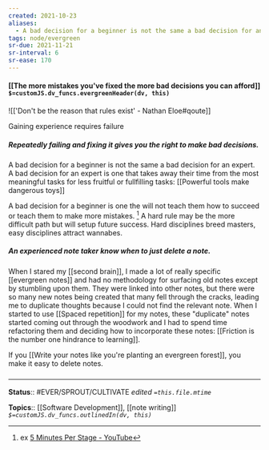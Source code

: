 ```yaml
---
created: 2021-10-23
aliases:
  - A bad decision for a beginner is not the same a bad decision for an expert
tags: node/evergreen
sr-due: 2021-11-21
sr-interval: 6
sr-ease: 170
---
```


#### [[The more mistakes you've fixed the more bad decisions you can afford]] `$=customJS.dv_funcs.evergreenHeader(dv, this)`

![['Don't be the reason that rules exist' - Nathan Eloe#qoute]]

Gaining experience requires failure

##### Repeatedly failing and fixing it gives you the right to make bad decisions.

A bad decision for a beginner is not the same a bad decision for an expert. A bad decision for an expert is one that takes away their time from the most meaningful tasks for less fruitful or fullfilling tasks: [[Powerful tools make dangerous toys]]

A bad decision for a beginner is one the will not teach them how to succeed or teach them to make more mistakes. [^1] A hard rule may be the more difficult path but will setup future success. Hard disciplines breed masters, easy disciplines attract wannabes.

[^1]: ex [5 Minutes Per Stage - YouTube](https://www.youtube.com/watch?v=wfasQwNJ1G0)

 ##### An experienced note taker know when to just delete a note.

 When I stared my [[second brain]], I made a lot of really specific [[evergreen notes]] and had no methodology for surfacing old notes except by stumbling upon them. They were linked into other notes, but there were so many new notes being created that many fell through the cracks, leading me to duplicate thoughts because I could not find the relevant note. When I started to use [[Spaced repetition]] for my notes, these "duplicate" notes started coming out through the woodwork and I had to spend time refactoring them and deciding how to incorporate these notes: [[Friction is the number one hindrance to learning]].
 
 If you [[Write your notes like you're planting an evergreen forest]], you make it easy to delete notes.

### <hr class="footnote"/>

**Status**:: #EVER/SPROUT/CULTIVATE 
*edited `=this.file.mtime`*

**Topics**:: [[Software Development]], [[note writing]]
*`$=customJS.dv_funcs.outlinedIn(dv, this)`*
